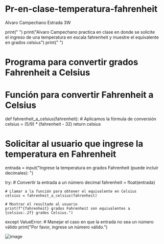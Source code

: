 # Pr-en-clase-temperatura-fahrenheit
Alvaro Campechano Estrada 3W

print(" ")
print("Alvaro Campechano practica en clase en donde se solicite el ingreso de una temperatura en escala fahrenheit y muestre el equivalente en grados celsius")
print(" ")

# Programa para convertir grados Fahrenheit a Celsius

# Función para convertir Fahrenheit a Celsius
def fahrenheit_a_celsius(fahrenheit):
    # Aplicamos la fórmula de conversión
    celsius = (5/9) * (fahrenheit - 32)
    return celsius

# Solicitar al usuario que ingrese la temperatura en Fahrenheit
entrada = input("Ingrese la temperatura en grados Fahrenheit (puede incluir decimales): ")

try:
    # Convertir la entrada a un número decimal
    fahrenheit = float(entrada)
    
    # Llamar a la función para obtener el equivalente en Celsius
    celsius = fahrenheit_a_celsius(fahrenheit)
    
    # Mostrar el resultado al usuario
    print(f"{fahrenheit} grados Fahrenheit son equivalentes a {celsius:.2f} grados Celsius.")
except ValueError:
    # Manejar el caso en que la entrada no sea un número válido
    print("Por favor, ingrese un número válido.")

![image](https://github.com/user-attachments/assets/bc82dde2-6d86-4a61-b031-5f433ddc7694)

